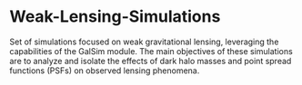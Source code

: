 # Weak-Lensing-Simulations
Set of simulations focused on weak gravitational lensing, leveraging the capabilities of the GalSim module. The main objectives of these simulations are to analyze and isolate the effects of dark halo masses and point spread functions (PSFs) on observed lensing phenomena.
